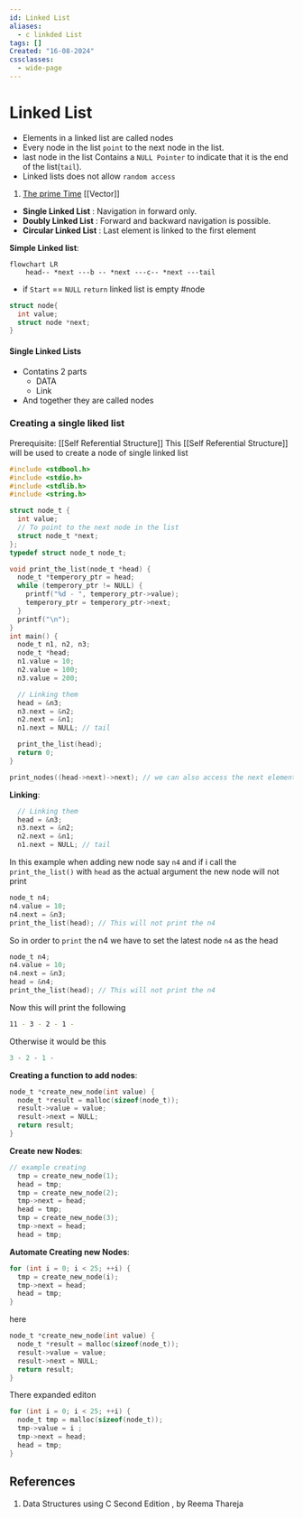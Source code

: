 ```yaml
---
id: Linked List
aliases:
  - c linkded List
tags: []
Created: "16-08-2024"
cssclasses:
  - wide-page
---
```


# Linked List

- Elements in a linked list are called nodes
- Every node in the list `point` to the next node in the list.
- last node in the list Contains a `NULL Pointer` to indicate that it is the end of the list(`tail`).
- Linked lists does not allow `random access`

1. [The prime Time](https://youtu.be/cvZArAipOjo?si=q5p_kIs6YK2rgmIy)
   [[Vector]]

- **Single Linked List** : Navigation in forward only.
- **Doubly Linked List** : Forward and backward navigation is possible.
- **Circular Linked List** : Last element is linked to the first element

**Simple Linked list**:

```mermaid
flowchart LR
    head-- *next ---b -- *next ---c-- *next ---tail
```

- if `Start` == `NULL` `return` linked list is empty
  #node

```c
struct node{
  int value;
  struct node *next;
}
```

#### Single Linked Lists

- Contatins 2 parts
  - DATA
  - Link
- And together they are called nodes

### Creating a single liked list

Prerequisite: [[Self Referential Structure]]
This [[Self Referential Structure]] will be used to create a node of single linked list

```c
#include <stdbool.h>
#include <stdio.h>
#include <stdlib.h>
#include <string.h>

struct node_t {
  int value;
  // To point to the next node in the list
  struct node_t *next;
};
typedef struct node_t node_t;

void print_the_list(node_t *head) {
  node_t *temperory_ptr = head;
  while (temperory_ptr != NULL) {
    printf("%d - ", temperory_ptr->value);
    temperory_ptr = temperory_ptr->next;
  }
  printf("\n");
}
int main() {
  node_t n1, n2, n3;
  node_t *head;
  n1.value = 10;
  n2.value = 100;
  n3.value = 200;

  // Linking them
  head = &n3;
  n3.next = &n2;
  n2.next = &n1;
  n1.next = NULL; // tail

  print_the_list(head);
  return 0;
}
```

```c
print_nodes((head->next)->next); // we can also access the next element using this style
```

**Linking**:

```c
  // Linking them
  head = &n3;
  n3.next = &n2;
  n2.next = &n1;
  n1.next = NULL; // tail
```

In this example when adding new node say `n4` and if i call the `print_the_list()` with `head` as the actual argument the new node will not print

```c
node_t n4;
n4.value = 10;
n4.next = &n3;
print_the_list(head); // This will not print the n4
```

So in order to `print` the n4 we have to set the latest node `n4` as the head

```c
node_t n4;
n4.value = 10;
n4.next = &n3;
head = &n4;
print_the_list(head); // This will not print the n4
```

Now this will print the following

```bash
11 - 3 - 2 - 1 -
```

Otherwise it would be this

```c
3 - 2 - 1 -
```

**Creating a function to add nodes**:

```c
node_t *create_new_node(int value) {
  node_t *result = malloc(sizeof(node_t));
  result->value = value;
  result->next = NULL;
  return result;
}
```

**Create new Nodes**:

```c
// example creating
  tmp = create_new_node(1);
  head = tmp;
  tmp = create_new_node(2);
  tmp->next = head;
  head = tmp;
  tmp = create_new_node(3);
  tmp->next = head;
  head = tmp;
```

**Automate Creating new Nodes**:

```c
for (int i = 0; i < 25; ++i) {
  tmp = create_new_node(i);
  tmp->next = head;
  head = tmp;
}
```

here

```c
node_t *create_new_node(int value) {
  node_t *result = malloc(sizeof(node_t));
  result->value = value;
  result->next = NULL;
  return result;
}
```

There expanded editon

```c
for (int i = 0; i < 25; ++i) {
  node_t tmp = malloc(sizeof(node_t));
  tmp->value = i ;
  tmp->next = head;
  head = tmp;
}
```

## References

1. Data Structures using C Second Edition , by Reema Thareja

